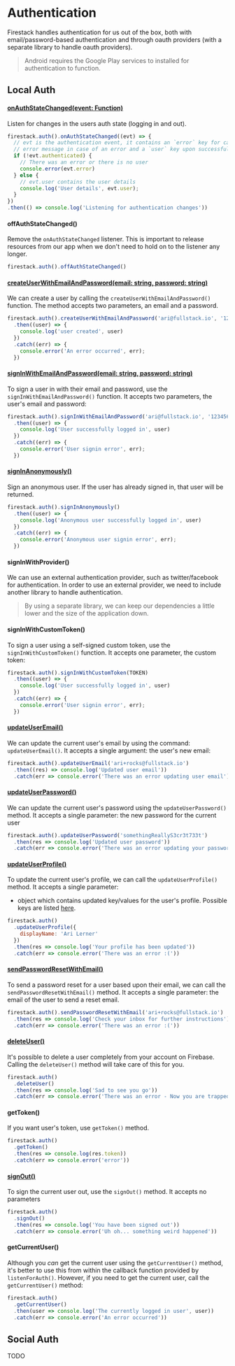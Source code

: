 # Authentication

Firestack handles authentication for us out of the box, both with email/password-based authentication and through oauth providers (with a separate library to handle oauth providers).

> Android requires the Google Play services to installed for authentication to function.

## Local Auth

#### [onAuthStateChanged(event: Function)](https://firebase.google.com/docs/reference/js/firebase.auth.Auth#onAuthStateChanged)

Listen for changes in the users auth state (logging in and out).

```javascript
firestack.auth().onAuthStateChanged((evt) => {
  // evt is the authentication event, it contains an `error` key for carrying the
  // error message in case of an error and a `user` key upon successful authentication
  if (!evt.authenticated) {
    // There was an error or there is no user
    console.error(evt.error)
  } else {
    // evt.user contains the user details
    console.log('User details', evt.user);
  }
})
.then(() => console.log('Listening for authentication changes'))
```

#### offAuthStateChanged()

Remove the `onAuthStateChanged` listener. 
This is important to release resources from our app when we don't need to hold on to the listener any longer.

```javascript
firestack.auth().offAuthStateChanged()
```

#### [createUserWithEmailAndPassword(email: string, password: string)](https://firebase.google.com/docs/reference/js/firebase.auth.Auth#createUserWithEmailAndPassword)

We can create a user by calling the `createUserWithEmailAndPassword()` function. 
The method accepts two parameters, an email and a password.

```javascript
firestack.auth().createUserWithEmailAndPassword('ari@fullstack.io', '123456')
  .then((user) => {
    console.log('user created', user)
  })
  .catch((err) => {
    console.error('An error occurred', err);
  })
```

#### [signInWithEmailAndPassword(email: string, password: string)](https://firebase.google.com/docs/reference/js/firebase.auth.Auth#signInWithEmailAndPassword)

To sign a user in with their email and password, use the `signInWithEmailAndPassword()` function. 
It accepts two parameters, the user's email and password:

```javascript
firestack.auth().signInWithEmailAndPassword('ari@fullstack.io', '123456')
  .then((user) => {
    console.log('User successfully logged in', user)
  })
  .catch((err) => {
    console.error('User signin error', err);
  })
```

#### [signInAnonymously()](https://firebase.google.com/docs/reference/js/firebase.auth.Auth#signInAnonymously)

Sign an anonymous user. If the user has already signed in, that user will be returned.

```javascript
firestack.auth().signInAnonymously()
  .then((user) => {
    console.log('Anonymous user successfully logged in', user)
  })
  .catch((err) => {
    console.error('Anonymous user signin error', err);
  })
```

#### signInWithProvider()

We can use an external authentication provider, such as twitter/facebook for authentication. In order to use an external provider, we need to include another library to handle authentication.

> By using a separate library, we can keep our dependencies a little lower and the size of the application down.

#### signInWithCustomToken()

To sign a user using a self-signed custom token, use the `signInWithCustomToken()` function. It accepts one parameter, the custom token:

```javascript
firestack.auth().signInWithCustomToken(TOKEN)
  .then((user) => {
    console.log('User successfully logged in', user)
  })
  .catch((err) => {
    console.error('User signin error', err);
  })
```

#### [updateUserEmail()](https://firebase.google.com/docs/reference/js/firebase.User#updateEmail)

We can update the current user's email by using the command: `updateUserEmail()`. 
It accepts a single argument: the user's new email:

```javascript
firestack.auth().updateUserEmail('ari+rocks@fullstack.io')
  .then((res) => console.log('Updated user email'))
  .catch(err => console.error('There was an error updating user email'))
```

#### [updateUserPassword()](https://firebase.google.com/docs/reference/js/firebase.User#updatePassword)

We can update the current user's password using the `updateUserPassword()` method. 
It accepts a single parameter: the new password for the current user

```javascript
firestack.auth().updateUserPassword('somethingReallyS3cr3t733t')
  .then(res => console.log('Updated user password'))
  .catch(err => console.error('There was an error updating your password'))
```

#### [updateUserProfile()](https://firebase.google.com/docs/auth/web/manage-users#update_a_users_profile)

To update the current user's profile, we can call the `updateUserProfile()` method.
It accepts a single parameter:

* object which contains updated key/values for the user's profile. 
Possible keys are listed [here](https://firebase.google.com/docs/auth/ios/manage-users#update_a_users_profile).

```javascript
firestack.auth()
  .updateUserProfile({
    displayName: 'Ari Lerner'
  })
  .then(res => console.log('Your profile has been updated'))
  .catch(err => console.error('There was an error :('))
```

#### [sendPasswordResetWithEmail()](https://firebase.google.com/docs/auth/web/manage-users#send_a_password_reset_email)

To send a password reset for a user based upon their email, we can call the `sendPasswordResetWithEmail()` method. 
It accepts a single parameter: the email of the user to send a reset email.

```javascript
firestack.auth().sendPasswordResetWithEmail('ari+rocks@fullstack.io')
  .then(res => console.log('Check your inbox for further instructions'))
  .catch(err => console.error('There was an error :('))
```
#### [deleteUser()](https://firebase.google.com/docs/auth/web/manage-users#delete_a_user)

It's possible to delete a user completely from your account on Firebase.
Calling the `deleteUser()` method will take care of this for you.

```javascript
firestack.auth()
  .deleteUser()
  .then(res => console.log('Sad to see you go'))
  .catch(err => console.error('There was an error - Now you are trapped!'))
```

#### getToken()

If you want user's token, use `getToken()` method.

```javascript
firestack.auth()
  .getToken()
  .then(res => console.log(res.token))
  .catch(err => console.error('error'))
```

#### [signOut()](https://firebase.google.com/docs/reference/js/firebase.auth.Auth#signOut)

To sign the current user out, use the `signOut()` method.
It accepts no parameters

```javascript
firestack.auth()
  .signOut()
  .then(res => console.log('You have been signed out'))
  .catch(err => console.error('Uh oh... something weird happened'))
```


#### getCurrentUser()

Although you _can_ get the current user using the `getCurrentUser()` method, it's better to use this from within the callback function provided by `listenForAuth()`. 
However, if you need to get the current user, call the `getCurrentUser()` method:

```javascript
firestack.auth()
  .getCurrentUser()
  .then(user => console.log('The currently logged in user', user))
  .catch(err => console.error('An error occurred'))
```

## Social Auth

TODO 
